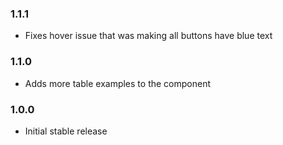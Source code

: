 ### 1.1.1

- Fixes hover issue that was making all buttons have blue text

### 1.1.0

- Adds more table examples to the component

### 1.0.0

- Initial stable release
